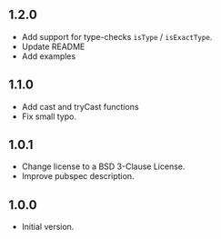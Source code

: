 ## 1.2.0

- Add support for type-checks `isType` / `isExactType`.
- Update README
- Add examples

## 1.1.0

- Add cast and tryCast functions
- Fix small typo.

## 1.0.1

- Change license to a BSD 3-Clause License.
- Improve pubspec description.

## 1.0.0

- Initial version.
